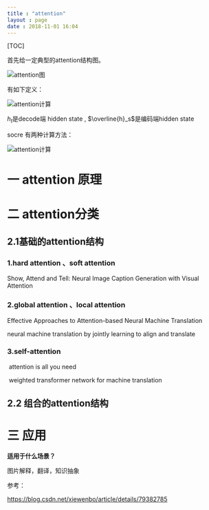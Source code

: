 ```yaml
---
title : "attention"
layout : page
date : 2018-11-01 16:04
---
```


[TOC]

首先给一定典型的attention结构图。

<img src="/wiki/static/images/attention.png" alt="attention图" />

有如下定义：

<img src="/wiki/static/images/attention_equation_0.jpg" alt="attention计算" />

$h_t$是decode端 hidden state , $\overline{h}_s$是编码端hidden state

socre 有两种计算方法：

<img src="/wiki/static/images/attention_equation_1.jpg" alt="attention计算" />



# 一  attention 原理





# 二 attention分类





## 2.1基础的attention结构

### 1.hard attention 、soft attention

   Show, Attend and Tell: Neural Image Caption Generation with Visual Attention

### 2.global attention 、local attention

   Effective Approaches to Attention-based Neural Machine Translation

   neural machine translation by jointly learning to align and translate

### 3.self-attention

​    attention is all you need

​    weighted transformer network for machine translation



## 2.2 组合的attention结构





# 三 应用

**适用于什么场景？**

图片解释，翻译，知识抽象



参考：

https://blog.csdn.net/xiewenbo/article/details/79382785

